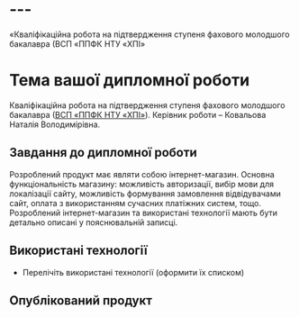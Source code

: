 # ---
«Кваліфікаційна робота на підтвердження ступеня фахового молодшого бакалавра (ВСП «ППФК НТУ «ХПІ»
# Тема вашої дипломної роботи
Кваліфікаційна робота на підтвердження ступеня фахового молодшого бакалавра ([ВСП «ППФК НТУ «ХПІ»](http://polytechnic.poltava.ua)). Керівник роботи – Ковальова Наталія Володимірівна.
## Завдання до дипломної роботи
Розроблений продукт має являти собою інтернет-магазин. Основна функціональність магазину: можливість авторизації, вибір мови для локалізації сайту, можливість формування замовлення відвідувачами сайт, оплата з використанням сучасних платіжних систем, тощо. Розроблений інтернет-магазин та використані технології мають бути детально описані у пояснювальній записці.
## Використані технології
* Перелічіть використані технології (оформити їх списком)
## Опублікований продукт

